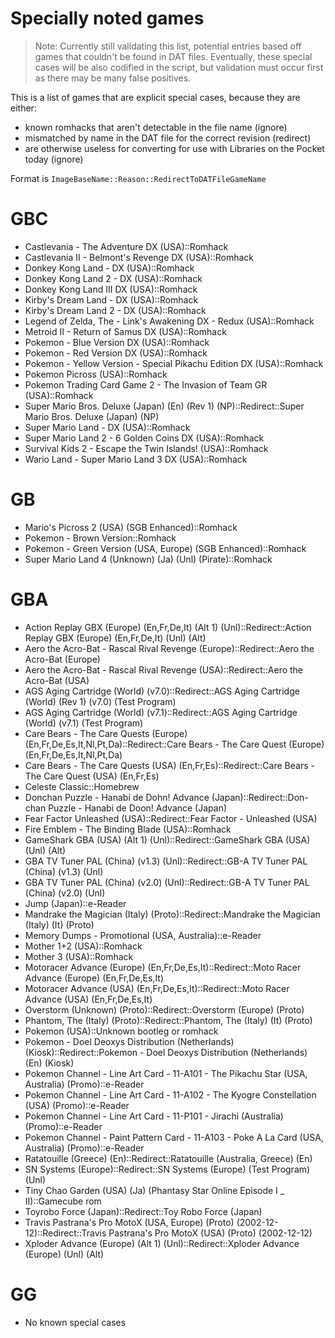 # Specially noted games

> Note: Currently still validating this list, potential entries based off games
that couldn't be found in DAT files. Eventually, these special cases
will be also codified in the script, but validation must occur first as there
may be many false positives.

This is a list of games that are explicit special cases, because they are either:

- known romhacks that aren't detectable in the file name (ignore)
- mismatched by name in the DAT file for the correct revision (redirect)
- are otherwise useless for converting for use with Libraries on the Pocket today (ignore)

Format is `ImageBaseName::Reason::RedirectToDATFileGameName`

# GBC
- Castlevania - The Adventure DX (USA)::Romhack
- Castlevania II - Belmont's Revenge DX (USA)::Romhack
- Donkey Kong Land - DX (USA)::Romhack
- Donkey Kong Land 2 - DX (USA)::Romhack
- Donkey Kong Land III DX (USA)::Romhack
- Kirby's Dream Land - DX (USA)::Romhack
- Kirby's Dream Land 2 - DX (USA)::Romhack
- Legend of Zelda, The - Link's Awakening DX - Redux (USA)::Romhack
- Metroid II - Return of Samus DX (USA)::Romhack
- Pokemon - Blue Version DX (USA)::Romhack
- Pokemon - Red Version DX (USA)::Romhack
- Pokemon - Yellow Version - Special Pikachu Edition DX (USA)::Romhack
- Pokemon Picross (USA)::Romhack
- Pokemon Trading Card Game 2 - The Invasion of Team GR (USA)::Romhack
- Super Mario Bros. Deluxe (Japan) (En) (Rev 1) (NP)::Redirect::Super Mario Bros. Deluxe (Japan) (NP)
- Super Mario Land - DX (USA)::Romhack
- Super Mario Land 2 - 6 Golden Coins DX (USA)::Romhack
- Survival Kids 2 - Escape the Twin Islands! (USA)::Romhack
- Wario Land - Super Mario Land 3 DX (USA)::Romhack

# GB
- Mario's Picross 2 (USA) (SGB Enhanced)::Romhack
- Pokemon - Brown Version::Romhack
- Pokemon - Green Version (USA, Europe) (SGB Enhanced)::Romhack
- Super Mario Land 4 (Unknown) (Ja) (Unl) (Pirate)::Romhack

# GBA
- Action Replay GBX (Europe) (En,Fr,De,It) (Alt 1) (Unl)::Redirect::Action Replay GBX (Europe) (En,Fr,De,It) (Unl) (Alt)
- Aero the Acro-Bat - Rascal Rival Revenge (Europe)::Redirect::Aero the Acro-Bat (Europe)
- Aero the Acro-Bat - Rascal Rival Revenge (USA)::Redirect::Aero the Acro-Bat (USA)
- AGS Aging Cartridge (World) (v7.0)::Redirect::AGS Aging Cartridge (World) (Rev 1) (v7.0) (Test Program)
- AGS Aging Cartridge (World) (v7.1)::Redirect::AGS Aging Cartridge (World) (v7.1) (Test Program)
- Care Bears - The Care Quests (Europe) (En,Fr,De,Es,It,Nl,Pt,Da)::Redirect::Care Bears - The Care Quest (Europe) (En,Fr,De,Es,It,Nl,Pt,Da)
- Care Bears - The Care Quests (USA) (En,Fr,Es)::Redirect::Care Bears - The Care Quest (USA) (En,Fr,Es)
- Celeste Classic::Homebrew
- Donchan Puzzle - Hanabi de Dohn! Advance (Japan)::Redirect::Don-chan Puzzle - Hanabi de Doon! Advance (Japan)
- Fear Factor Unleashed (USA)::Redirect::Fear Factor - Unleashed (USA)
- Fire Emblem - The Binding Blade (USA)::Romhack
- GameShark GBA (USA) (Alt 1) (Unl)::Redirect::GameShark GBA (USA) (Unl) (Alt)
- GBA TV Tuner PAL (China) (v1.3) (Unl)::Redirect::GB-A TV Tuner PAL (China) (v1.3) (Unl)
- GBA TV Tuner PAL (China) (v2.0) (Unl)::Redirect::GB-A TV Tuner PAL (China) (v2.0) (Unl)
- Jump (Japan)::e-Reader
- Mandrake the Magician (Italy) (Proto)::Redirect::Mandrake the Magician (Italy) (It) (Proto)
- Memory Dumps - Promotional (USA, Australia)::e-Reader
- Mother 1+2 (USA)::Romhack
- Mother 3 (USA)::Romhack
- Motoracer Advance (Europe) (En,Fr,De,Es,It)::Redirect::Moto Racer Advance (Europe) (En,Fr,De,Es,It)
- Motoracer Advance (USA) (En,Fr,De,Es,It)::Redirect::Moto Racer Advance (USA) (En,Fr,De,Es,It)
- Overstorm (Unknown) (Proto)::Redirect::Overstorm (Europe) (Proto)
- Phantom, The (Italy) (Proto)::Redirect::Phantom, The (Italy) (It) (Proto)
- Pokemon (USA)::Unknown bootleg or romhack
- Pokemon - Doel Deoxys Distribution (Netherlands) (Kiosk)::Redirect::Pokemon - Doel Deoxys Distribution (Netherlands) (En) (Kiosk)
- Pokemon Channel - Line Art Card - 11-A101 - The Pikachu Star (USA, Australia) (Promo)::e-Reader
- Pokemon Channel - Line Art Card - 11-A102 - The Kyogre Constellation (USA) (Promo)::e-Reader
- Pokemon Channel - Line Art Card - 11-P101 - Jirachi (Australia) (Promo)::e-Reader
- Pokemon Channel - Paint Pattern Card - 11-A103 - Poke A La Card (USA, Australia) (Promo)::e-Reader
- Ratatouille (Greece) (En)::Redirect::Ratatouille (Australia, Greece) (En)
- SN Systems (Europe)::Redirect::SN Systems (Europe) (Test Program) (Unl)
- Tiny Chao Garden (USA) (Ja) (Phantasy Star Online Episode I _ II)::Gamecube rom
- Toyrobo Force (Japan)::Redirect::Toy Robo Force (Japan)
- Travis Pastrana's Pro MotoX (USA, Europe) (Proto) (2002-12-12)::Redirect::Travis Pastrana's Pro MotoX (USA) (Proto) (2002-12-12)
- Xploder Advance (Europe) (Alt 1) (Unl)::Redirect::Xploder Advance (Europe) (Unl) (Alt)

# GG
- No known special cases